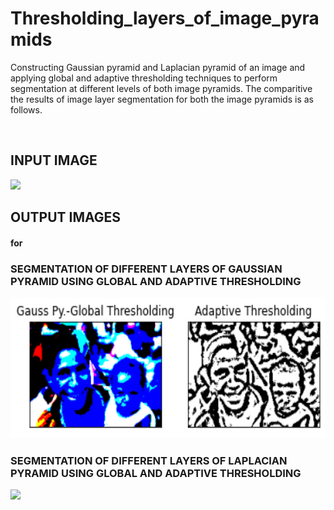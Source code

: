 # Thresholding_layers_of_image_pyramids

Constructing Gaussian pyramid and Laplacian pyramid of an image and applying global and adaptive thresholding techniques to perform segmentation at different levels of both image
pyramids. The comparitive the results of image layer segmentation for both the image pyramids is as follows.

<br>
<h2>INPUT IMAGE</h2>

<img src="images/boy.bmp" height = "225">

<br>

<h2>OUTPUT IMAGES</h2>

<h4>for</h4>

<h3>SEGMENTATION OF DIFFERENT LAYERS OF GAUSSIAN PYRAMID USING GLOBAL AND ADAPTIVE THRESHOLDING</h3>

<img src="images/Gauss1.png" height = "225">

<br>

<h3>SEGMENTATION OF DIFFERENT LAYERS OF LAPLACIAN PYRAMID USING GLOBAL AND ADAPTIVE THRESHOLDING</h3>

<img src="images/Output_img1.png" height = "225">


